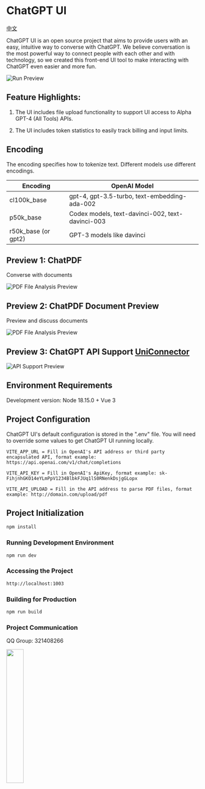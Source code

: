 
# ChatGPT UI

[中文](README.zh.md)

ChatGPT UI is an open source project that aims to provide users with an easy, intuitive way to converse with ChatGPT. We believe conversation is the most powerful way to connect people with each other and with technology, so we created this front-end UI tool to make interacting with ChatGPT even easier and more fun.

![Run Preview](screenshot/chatview.png)

## Feature Highlights:

1. The UI includes file upload functionality to support UI access to Alpha GPT-4 (All Tools) APIs.

2. The UI includes token statistics to easily track billing and input limits.

## Encoding

The encoding specifies how to tokenize text. Different models use different encodings.

| Encoding | OpenAI Model |
|---|---|
| cl100k_base | gpt-4, gpt-3.5-turbo, text-embedding-ada-002 |
| p50k_base | Codex models, text-davinci-002, text-davinci-003 | 
| r50k_base (or gpt2) | GPT-3 models like davinci |

## Preview 1: ChatPDF

Converse with documents

![PDF File Analysis Preview](screenshot/doc%20screenshot.png)

## Preview 2: ChatPDF Document Preview

Preview and discuss documents

![PDF File Analysis Preview](screenshot/pdf%20view.png) 

## Preview 3: ChatGPT API Support [UniConnector](http://portal.uniconnector.com)

![API Support Preview](screenshot/api%20screenshot.png)

## Environment Requirements

Development version: Node 18.15.0 + Vue 3

## Project Configuration

ChatGPT UI's default configuration is stored in the ".env" file. You will need to override some values to get ChatGPT UI running locally.

```env
VITE_APP_URL = Fill in OpenAI's API address or third party encapsulated API, format example: https://api.openai.com/v1/chat/completions

VITE_API_KEY = Fill in OpenAI's ApiKey, format example: sk-FihjnhGKO14eYLmPpV1234BlbkFJUq1lS0RNenkDsjgGLopx

VITE_API_UPLOAD = Fill in the API address to parse PDF files, format example: http://domain.com/upload/pdf 
```

## Project Initialization

```sh
npm install
```

### Running Development Environment

```sh
npm run dev
```

### Accessing the Project 

```sh
http://localhost:1003
```

### Building for Production

```sh
npm run build
```

### Project Communication

QQ Group: 321408266

<img src="screenshot/qq.jpg" width="30%" height="30%">
